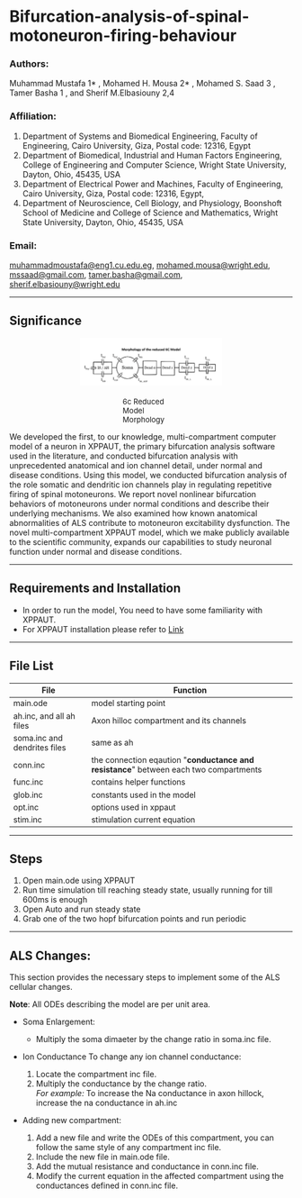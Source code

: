 # Bifurcation-analysis-of-spinal-motoneuron-firing-behaviour

### Authors:  
Muhammad Mustafa 1* , Mohamed H. Mousa 2* , Mohamed S. Saad 3 , Tamer Basha 1 , and Sherif M.Elbasiouny 2,4
### Affiliation:  
1. Department of Systems and Biomedical Engineering, Faculty of Engineering, Cairo University, Giza, Postal code: 12316, Egypt
2. Department of Biomedical, Industrial and Human Factors Engineering, College of
Engineering and Computer Science, Wright State University, Dayton, Ohio, 45435, USA
3. Department of Electrical Power and Machines, Faculty of Engineering, Cairo University,
Giza, Postal code: 12316, Egypt,
4. Department of Neuroscience, Cell Biology, and Physiology, Boonshoft School of Medicine
and College of Science and Mathematics, Wright State University, Dayton, Ohio, 45435,
USA

### Email:  
[muhammadmoustafa@eng1.cu.edu.eg](muhammadmoustafa@eng1.cu.edu.eg), [mohamed.mousa@wright.edu](mohamed.mousa@wright.edu), [mssaad@gmail.com](mssaad@gmail.com), [tamer.basha@gmail.com](tamer.basha@gmail.com), [sherif.elbasiouny@wright.edu](sherif.elbasiouny@wright.edu)

---

## Significance

<span style="display: block; margin-left: auto; margin-right: auto; width: 50%;">![6c Reduced Model](6cModel/images/6cModel.png "6cModel")</span>  
<span style="font-size: small; display: block; margin-left: auto; margin-right: auto; width: 20%;">6c Reduced Model Morphology</span>

We developed the first, to our knowledge, multi-compartment computer model of a neuron in XPPAUT, the primary bifurcation analysis software used in the literature, and conducted bifurcation analysis with unprecedented anatomical and ion channel detail, under normal and disease conditions. Using this model, we conducted bifurcation analysis of the role somatic and dendritic ion channels play in regulating repetitive firing of spinal motoneurons. We report novel nonlinear bifurcation behaviors of motoneurons under normal conditions and describe their underlying mechanisms. We also examined how known anatomical abnormalities of ALS contribute to motoneuron excitability dysfunction. The novel multi-compartment XPPAUT model, which we make publicly available to the scientific community, expands our capabilities to study neuronal function under normal and disease conditions.


---

## Requirements and Installation
- In order to run the model, You need to have some familiarity with XPPAUT.
- For XPPAUT installation please refer to [Link](http://www.math.pitt.edu/~bard/xpp/xpp.html) 

---

## File List

| File | Function |
| --- | --- |
| main.ode | model starting point |
| ah.inc, and all ah files | Axon hilloc compartment and its channels |
| soma.inc and dendrites files | same as ah |
| conn.inc | the connection eqaution "**conductance and resistance**" between each two compartments |
| func.inc | contains helper functions |
| glob.inc | constants used in the model |
| opt.inc | options used in xppaut |
| stim.inc | stimulation current equation |

---

## Steps
1. Open main.ode using XPPAUT 
2. Run time simulation till reaching steady state, usually running for till 600ms is enough
3. Open Auto and run steady state
4. Grab one of the two hopf bifurcation points and run periodic

---
## ALS Changes:

This section provides the necessary steps to implement some of the ALS cellular changes.

**Note**: All ODEs describing the model are per unit area.

- Soma Enlargement:
  -  Multiply the soma dimaeter by the change ratio in soma.inc file.
- Ion Conductance
	To change any ion channel conductance:
	1. Locate the compartment inc file.
	2. Multiply the conductance by the change ratio.  
  *For example:* To increase the Na conductance in axon hillock, increase the na conductance in ah.inc
	
- Adding new compartment:
	1. Add a new file and write the ODEs of this compartment, you can follow the same style of any compartment inc file.
	2. Include the new file in main.ode file.
	3. Add the mutual resistance and conductance in conn.inc file.
	4. Modify the current equation in the affected compartment using the conductances defined in conn.inc file.


